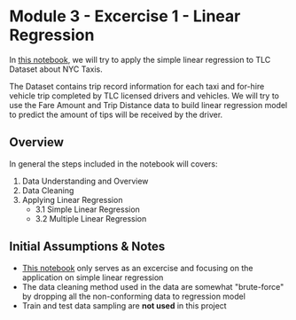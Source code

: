 # Module 3 - Excercise 1 - Linear Regression 

In [this notebook](https://github.com/d-widyantama/Modul-3-Purwadhika/blob/main/1-Linear%20Regression-Excercise/Module3-Day1-LinearRegressionExc.ipynb), we will try to apply the simple linear regression to TLC Dataset about NYC Taxis.

The Dataset contains trip record information for each taxi and for-hire vehicle trip completed by TLC licensed drivers and vehicles.
We will try to use the Fare Amount and Trip Distance data to build linear regression model to predict the amount of tips will be received by the driver.

## Overview
In general the steps included in the notebook will covers:
1. Data Understanding and Overview
2. Data Cleaning
3. Applying Linear Regression
    - 3.1 Simple Linear Regression
    - 3.2 Multiple Linear Regression

## Initial Assumptions & Notes 
- [This notebook](https://github.com/d-widyantama/Modul-3-Purwadhika/blob/main/1-Linear%20Regression-Excercise/Module3-Day1-LinearRegressionExc.ipynb) only serves as an excercise and focusing on the application on simple linear regression
- The data cleaning method used in the data are somewhat "brute-force" by dropping all the non-conforming data to regression model
- Train and test data sampling are **not used** in this project
